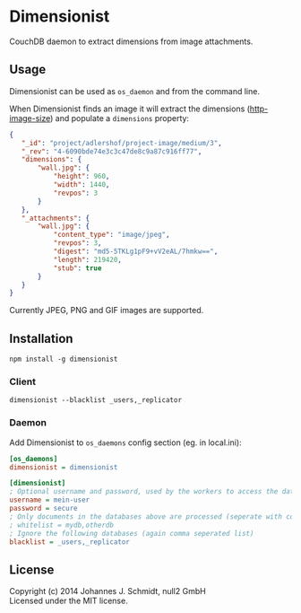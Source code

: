# Dimensionist
CouchDB daemon to extract dimensions from image attachments.

## Usage
Dimensionist can be used as `os_daemon` and from the command line.

When Dimensionist finds an image it will extract the dimensions
([http-image-size](https://github.com/jo/http-image-size)) and populate a
`dimensions` property:
```json
{
   "_id": "project/adlershof/project-image/medium/3",
   "_rev": "4-6090bde74e3c3c47de8c9a87c916ff77",
   "dimensions": {
       "wall.jpg": {
           "height": 960,
           "width": 1440,
           "revpos": 3
       }
   },
   "_attachments": {
       "wall.jpg": {
           "content_type": "image/jpeg",
           "revpos": 3,
           "digest": "md5-5TKLg1pF9+vV2eAL/7hmkw==",
           "length": 219420,
           "stub": true
       }
   }
}
```

Currently JPEG, PNG and GIF images are supported.

## Installation
`npm install -g dimensionist`

### Client
`dimensionist --blacklist _users,_replicator`

### Daemon
Add Dimensionist to `os_daemons` config section (eg. in local.ini):

```ini
[os_daemons]
dimensionist = dimensionist
```

```ini
[dimensionist]
; Optional username and password, used by the workers to access the database
username = mein-user
password = secure
; Only documents in the databases above are processed (seperate with comma)
; whitelist = mydb,otherdb
; Ignore the following databases (again comma seperated list)
blacklist = _users,_replicator
```

## License
Copyright (c) 2014 Johannes J. Schmidt, null2 GmbH  
Licensed under the MIT license.
